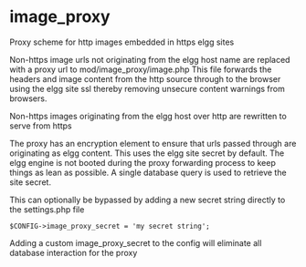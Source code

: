 image_proxy
===========

Proxy scheme for http images embedded in https elgg sites


Non-https image urls not originating from the elgg host name are replaced with a proxy
url to mod/image_proxy/image.php
This file forwards the headers and image content from the http source through to the browser
using the elgg site ssl thereby removing unsecure content warnings from browsers.

Non-https images originating from the elgg host over http are rewritten to serve from https


The proxy has an encryption element to ensure that urls passed through are originating as
elgg content.  This uses the elgg site secret by default.
The elgg engine is not booted during the proxy forwarding process to keep things as lean as
possible.  A single database query is used to retrieve the site secret.

This can optionally be bypassed by adding a new secret string directly to the settings.php file

```
$CONFIG->image_proxy_secret = 'my secret string';
```

Adding a custom image_proxy_secret to the config will eliminate all database interaction for the proxy